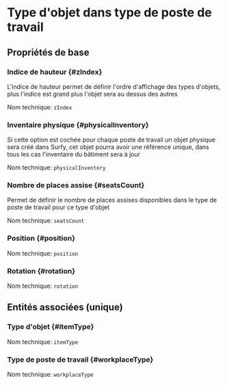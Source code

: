# Type d'objet dans type de poste de travail
<!--- THIS FILE IS GENERATED PLEASE DO NOT EDIT IT DIRECTLY --->



## Propriétés de base

### Indice de hauteur {#zIndex}

L'indice de hauteur permet de définir l'ordre d'affichage des types d'objets, plus l'indice est grand plus l'objet sera au dessus des autres

Nom technique: ```zIndex```

### Inventaire physique {#physicalInventory}

Si cette option est cochée pour chaque poste de travail un objet physique sera créé dans Surfy, cet objet pourra avoir une référence unique, dans tous les cas l'inventaire du bâtiment sera à jour

Nom technique: ```physicalInventory```

### Nombre de places assise {#seatsCount}

Permet de définir le nombre de places assises disponibles dans le type de poste de travail pour ce type d'objet

Nom technique: ```seatsCount```

### Position {#position}



Nom technique: ```position```

### Rotation {#rotation}



Nom technique: ```rotation```


## Entités associées (unique)

### Type d'objet {#itemType}



Nom technique: ```itemType```

### Type de poste de travail {#workplaceType}



Nom technique: ```workplaceType```





